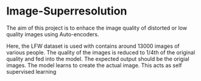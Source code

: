 # Image-Superresolution
The aim of this project is to enhace the image quality of distorted or low quality images using Auto-encoders.

Here, the LFW dataset is used with contains around 13000 images of various people. The quality of the images is reduced to 1/4th of the original quality and fed into the model. The expected output should be the origial images. The model learns to create the actual image. This acts as self supervised learning
